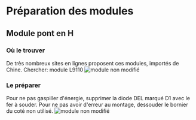 # Préparation des modules

## Module pont en H

### Où le trouver
De très nombreux sites en lignes proposent ces modules, importés de Chine. Chercher: module L9110
![module non modifié](../PHOTOS/modules/pontH-nonModifié.JPG)
### Le préparer
Pour ne pas gaspiller d'énergie, supprimer la diode DEL marqué D1 avec le fer à souder.
Pour ne pas avoir d'erreur au montage, dessouder le bornier du coté non utilisé.
![module non modifié](../PHOTOS/modules/pontH-modifié.JPG)




